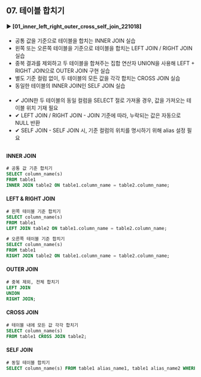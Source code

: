 ####  
## 07. 테이블 합치기  
#### ► [01_inner_left_right_outer_cross_self_join_221018]  
- 공통 값을 기준으로 테이블을 합치는 INNER JOIN 실습  
- 왼쪽 또는 오른쪽 테이블을 기준으로 테이블을 합치는 LEFT JOIN / RIGHT JOIN 실습  
- 중복 결과를 제외하고 두 테이블을 합쳐주는 집합 연산자 UNION을 사용해 LEFT + RIGHT JOIN으로 OUTER JOIN 구현 실습  
- 별도 기준 컬럼 없이, 두 테이블의 모든 값을 각각 합치는 CROSS JOIN 실습  
- 동일한 테이블의 INNER JOIN인 SELF JOIN 실습  
####  
- ✔︎ JOIN한 두 테이블의 동일 컬럼을 SELECT 절로 가져올 경우, 값을 가져오는 테이블 위치 기재 필요   
- ✔︎ LEFT JOIN / RIGHT JOIN - JOIN 기준에 따라, 누락되는 값은 자동으로 NULL 반환  
- ✔︎ SELF JOIN - SELF JOIN 시, 기준 컬럼의 위치를 명시하기 위해 alias 설정 필요  
##
#### INNER JOIN
``` SQL
# 공통 값 기준 합치기
SELECT column_name(s)
FROM table1
INNER JOIN table2 ON table1.column_name = table2.column_name;
```
#### LEFT & RIGHT JOIN
``` SQL
# 왼쪽 테이블 기준 합치기
SELECT column_name(s)
FROM table1
LEFT JOIN table2 ON table1.column_name = table2.column_name;
```
``` SQL
# 오른쪽 테이블 기준 합치기
SELECT column_name(s)
FROM table1
RIGHT JOIN table2 ON table1.column_name = table2.column_name;
```
#### OUTER JOIN
``` SQL
# 중복 제외, 전체 합치기
LEFT JOIN
UNION
RIGHT JOIN;
``` 
#### CROSS JOIN
``` SQL
# 테이블 내에 모든 값 각각 합치기
SELECT column_name(s)
FROM table1 CROSS JOIN table2;
```
#### SELF JOIN
``` SQL
# 동일 테이블 합치기
SELECT column_name(s) FROM table1 alias_name1, table1 alias_name2 WHERE condition;
```
####
